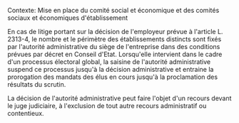 Contexte: Mise en place du comité social et économique et des comités sociaux et économiques d'établissement

En cas de litige portant sur la décision de l'employeur prévue à l'article L. 2313-4, le nombre et le périmètre des établissements distincts sont fixés par l'autorité administrative du siège de l'entreprise dans des conditions prévues par décret en Conseil d'Etat. Lorsqu'elle intervient dans le cadre d'un processus électoral global, la saisine de l'autorité administrative suspend ce processus jusqu'à la décision administrative et entraine la prorogation des mandats des élus en cours jusqu'à la proclamation des résultats du scrutin.

La décision de l'autorité administrative peut faire l'objet d'un recours devant le juge judiciaire, à l'exclusion de tout autre recours administratif ou contentieux.